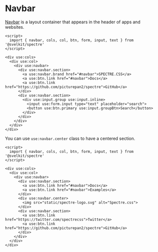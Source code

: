 # Navbar

[Navbar](https://picturepan2.github.io/spectre/layout/navbar.html) is a layout container that appears in the header of apps and websites.

```example
<script>
  import { navbar, cols, col, btn, form, input, text } from '@svelkit/spectre'
</script>

<div use:cols>
  <div use:col>
    <div use:navbar>
      <div use:navbar.section>
        <a use:navbar.brand href="#navbar">SPECTRE.CSS</a>
        <a use:btn.link href="#navbar">Docs</a>
        <a use:btn.link href="https://github.com/picturepan2/spectre">GitHub</a>
      </div>
      <div use:navbar.section>
        <div use:input.group use:input.inline>
          <input use:form.input type="text" placeholder="search">
          <button use:btn.primary use:input.groupBtn>Search</button>
        </div>
      </div>
    </div>
  </div>
</div>
```

<!-- #TODO: add text-bold mr-2 to brand in the example above -->

You can use `use:navbar.center` class to have a centered section.

```example
<script>
  import { navbar, cols, col, btn, form, input, text } from '@svelkit/spectre'
</script>

<div use:cols>
  <div use:col>
    <div use:navbar>
      <div use:navbar.section>
        <a use:btn.link href="#navbar">Docs</a>
        <a use:btn.link href="#navbar">Examples</a>
      </div>
      <div use:navbar.center>
        <img src="static/spectre-logo.svg" alt="Spectre.css">
      </div>
      <div use:navbar.section>
        <a use:btn.link href="https://twitter.com/spectrecss">Twitter</a>
        <a use:btn.link href="https://github.com/picturepan2/spectre">GitHub</a>
      </div>
    </div>
  </div>
</div>
```
